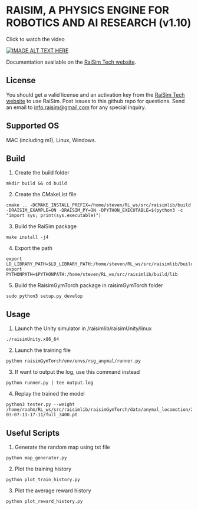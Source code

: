 # RAISIM, A PHYSICS ENGINE FOR ROBOTICS AND AI RESEARCH (v1.10)

Click to watch the video

[![IMAGE ALT TEXT HERE](https://img.youtube.com/vi/CN0ah5-OWik/0.jpg)](https://www.youtube.com/watch?v=CN0ah5-OWik)


Documentation available on the [RaiSim Tech website](http://raisim.com).

## License

You should get a valid license and an activation key from the [RaiSim Tech website](http://raisim.com) to use RaiSim.
Post issues to this github repo for questions. 
Send an email to info.raisim@gmail.com for any special inquiry.

## Supported OS

MAC (including m1), Linux, Windows.


## Build

1. Create the build folder
```
mkdir build && cd build
```

2. Create the CMakeList file
```
cmake .. -DCMAKE_INSTALL_PREFIX=/home/steven/RL_ws/src/raisimlib/build -DRAISIM_EXAMPLE=ON -DRAISIM_PY=ON -DPYTHON_EXECUTABLE=$(python3 -c "import sys; print(sys.executable)")
```

3. Build the RaiSim package
```
make install -j4
```

4. Export the path
```
export LD_LIBRARY_PATH=$LD_LIBRARY_PATH:/home/steven/RL_ws/src/raisimlib/build/lib
export PYTHONPATH=$PYTHONPATH:/home/steven/RL_ws/src/raisimlib/build/lib
```

5. Build the RaisimGymTorch package in raisimGymTorch folder
```
sudo python3 setup.py develop
```

## Usage

1. Launch the Unity simulator in /raisimlib/raisimUnity/linux
```
./raisimUnity.x86_64
```

2. Launch the training file
```
python raisimGymTorch/env/envs/rsg_anymal/runner.py
```

3. If want to output the log, use this command instead
```
python runner.py | tee output.log
```

4. Replay the trained the model
```
python3 tester.py --weight /home/roahm/RL_ws/src/raisimlib/raisimGymTorch/data/anymal_locomotion/2022-03-07-13-17-11/full_3400.pt
```

## Useful Scripts
1. Generate the random map using txt file
```
python map_generator.py
```

2. Plot the training history
```
python plot_train_history.py
```

3. Plot the average reward history
```
python plot_reward_history.py
```
